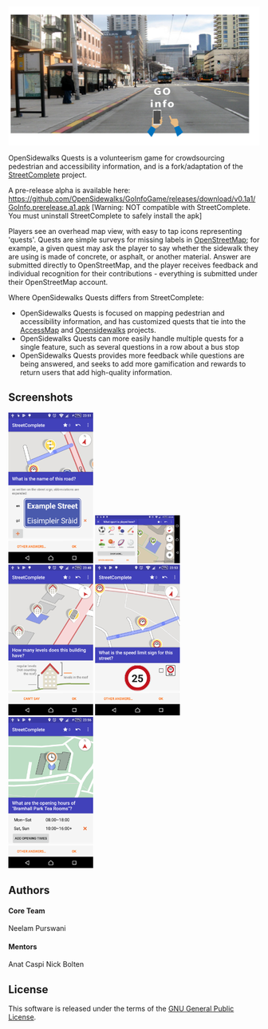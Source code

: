 ![GoInfo](metadata/en/images/featureGraphic.png)

OpenSidewalks Quests is a volunteerism game for crowdsourcing pedestrian and accessibility information, and is a fork/adaptation of the [StreetComplete](https://github.com/OpenSidewalks/OpenSideWalkQuests) project.

A pre-release alpha is available here: https://github.com/OpenSidewalks/GoInfoGame/releases/download/v0.1a1/GoInfo.prerelease.a1.apk
[Warning: NOT compatible with StreetComplete. You must uninstall StreetComplete to safely install the apk]

Players see an overhead map view, with easy to tap icons representing 'quests'. Quests are simple surveys for missing labels in [OpenStreetMap](https://www.openstreemap.org); for example, a given quest may ask the player to say whether the sidewalk they are using is made of concrete, or asphalt, or another material. Answer are submitted directly to OpenStreetMap, and the player receives feedback and individual recognition for their contributions - everything is submitted under their OpenStreetMap account.

Where OpenSidewalks Quests differs from StreetComplete:

- OpenSidewalks Quests is focused on mapping pedestrian and accessibility information, and has customized quests that tie into the [AccessMap](https://www.accessmap.io) and [Opensidewalks](https://www.opensidewalks.com) projects.
- OpenSidewalks Quests can more easily handle multiple quests for a single feature, such as several questions in a row about a bus stop
- OpenSidewalks Quests provides more feedback while questions are being answered, and seeks to add more gamification and rewards to return users that add high-quality information.

## Screenshots
<img src="metadata/en/images/phoneScreenshots/screenshot1.png" width="170"/> <img src="metadata/en/images/phoneScreenshots/screenshot2.png" width="170"/> <img src="metadata/en/images/phoneScreenshots/screenshot3.png" width="170"/> <img src="metadata/en/images/phoneScreenshots/screenshot4.png" width="170"/> <img src="metadata/en/images/phoneScreenshots/screenshot5.png" width="170"/>

## Authors
#### Core Team
Neelam Purswani

#### Mentors
Anat Caspi
Nick Bolten

## License

This software is released under the terms of the [GNU General Public License](http://www.gnu.org/licenses/gpl-3.0.html).
